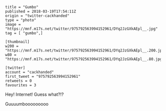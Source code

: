 ```
title = "Gumbo"
published = 2018-03-19T17:54:11Z
origin = "twitter-cackhanded"
type = "photo"
image = "https://mnf.m17s.net/twitter/975792563994152961/DYq2JzGXkAEpl__.jpg"
tag = [ "gumbo",]

[thumbnail]
w200 = "https://mnf.m17s.net/twitter/975792563994152961/DYq2JzGXkAEpl__.200.jpg"
w80 = "https://mnf.m17s.net/twitter/975792563994152961/DYq2JzGXkAEpl__.80.jpg"

[twitter]
account = "cackhanded"
first_tweet = "975792563994152961"
retweets = 0
favourites = 3
```

Hey! Internet! Guess what?!?

Guuuumbooooooooo

<p class='image'><img src='https://mnf.m17s.net/twitter/975792563994152961/DYq2JzGXkAEpl__.jpg' alt=''></p>

